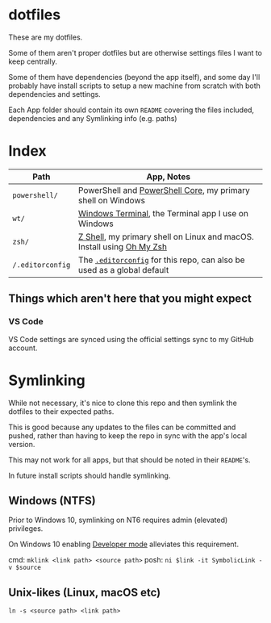 # dotfiles

These are my dotfiles.

Some of them aren't proper dotfiles but are otherwise settings files I want to keep centrally.

Some of them have dependencies (beyond the app itself), and some day I'll probably have install scripts to setup a new machine from scratch with both dependencies and settings.

Each App folder should contain its own `README` covering the files included, dependencies and any Symlinking info (e.g. paths)

# Index

| Path             | App, Notes                                                                |
| ---------------- | ------------------------------------------------------------------------- |
| `powershell/`    | PowerShell and [PowerShell Core], my primary shell on Windows             |
| `wt/`            | [Windows Terminal], the Terminal app I use on Windows                     |
| `zsh/`           | [Z Shell], my primary shell on Linux and macOS. Install using [Oh My Zsh] |
| `/.editorconfig` | The [`.editorconfig`] for this repo, can also be used as a global default |

## Things which aren't here that you might expect

### VS Code

VS Code settings are synced using the official settings sync to my GitHub account.

# Symlinking

While not necessary, it's nice to clone this repo and then symlink the dotfiles to their expected paths.

This is good because any updates to the files can be committed and pushed, rather than having to keep the repo in sync with the app's local version.

This may not work for all apps, but that should be noted in their `README`'s.

In future install scripts should handle symlinking.

## Windows (NTFS)

Prior to Windows 10, symlinking on NT6 requires admin (elevated) privileges.

On Windows 10 enabling [Developer mode](https://docs.microsoft.com/en-us/windows/uwp/get-started/enable-your-device-for-development) alleviates this requirement.

cmd: `mklink <link path> <source path>`
posh: `ni $link -it SymbolicLink -v $source`

## Unix-likes (Linux, macOS etc)

`ln -s <source path> <link path>`

[powershell core]: https://github.com/PowerShell/PowerShell
[visual studio code]: https://code.visualstudio.com/
[windows terminal]: https://github.com/microsoft/terminal
[`.editorconfig`]: https://editorconfig.org/
[z shell]: https://en.wikipedia.org/wiki/Z_shell
[oh my zsh]: https://github.com/robbyrussell/oh-my-zsh
